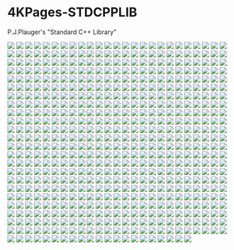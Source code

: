 # 4KPages-STDCPPLIB
P.J.Plauger's "Standard C++ Library"

![](https://github.com/KilianKegel/4KPages-STDCPPLIB/blob/main/images/STDCPPLIB_000.jpg) 
![](https://github.com/KilianKegel/4KPages-STDCPPLIB/blob/main/images/STDCPPLIB_001.jpg) 
![](https://github.com/KilianKegel/4KPages-STDCPPLIB/blob/main/images/STDCPPLIB_002.jpg) 
![](https://github.com/KilianKegel/4KPages-STDCPPLIB/blob/main/images/STDCPPLIB_003.jpg) 
![](https://github.com/KilianKegel/4KPages-STDCPPLIB/blob/main/images/STDCPPLIB_004.jpg) 
![](https://github.com/KilianKegel/4KPages-STDCPPLIB/blob/main/images/STDCPPLIB_005.jpg) 
![](https://github.com/KilianKegel/4KPages-STDCPPLIB/blob/main/images/STDCPPLIB_006.jpg) 
![](https://github.com/KilianKegel/4KPages-STDCPPLIB/blob/main/images/STDCPPLIB_007.jpg) 
![](https://github.com/KilianKegel/4KPages-STDCPPLIB/blob/main/images/STDCPPLIB_008.jpg) 
![](https://github.com/KilianKegel/4KPages-STDCPPLIB/blob/main/images/STDCPPLIB_009.jpg) 
![](https://github.com/KilianKegel/4KPages-STDCPPLIB/blob/main/images/STDCPPLIB_010.jpg) 
![](https://github.com/KilianKegel/4KPages-STDCPPLIB/blob/main/images/STDCPPLIB_011.jpg) 
![](https://github.com/KilianKegel/4KPages-STDCPPLIB/blob/main/images/STDCPPLIB_012.jpg) 
![](https://github.com/KilianKegel/4KPages-STDCPPLIB/blob/main/images/STDCPPLIB_013.jpg) 
![](https://github.com/KilianKegel/4KPages-STDCPPLIB/blob/main/images/STDCPPLIB_014.jpg) 
![](https://github.com/KilianKegel/4KPages-STDCPPLIB/blob/main/images/STDCPPLIB_015.jpg) 
![](https://github.com/KilianKegel/4KPages-STDCPPLIB/blob/main/images/STDCPPLIB_016.jpg) 
![](https://github.com/KilianKegel/4KPages-STDCPPLIB/blob/main/images/STDCPPLIB_017.jpg) 
![](https://github.com/KilianKegel/4KPages-STDCPPLIB/blob/main/images/STDCPPLIB_018.jpg) 
![](https://github.com/KilianKegel/4KPages-STDCPPLIB/blob/main/images/STDCPPLIB_019.jpg) 
![](https://github.com/KilianKegel/4KPages-STDCPPLIB/blob/main/images/STDCPPLIB_020.jpg) 
![](https://github.com/KilianKegel/4KPages-STDCPPLIB/blob/main/images/STDCPPLIB_021.jpg) 
![](https://github.com/KilianKegel/4KPages-STDCPPLIB/blob/main/images/STDCPPLIB_022.jpg) 
![](https://github.com/KilianKegel/4KPages-STDCPPLIB/blob/main/images/STDCPPLIB_023.jpg) 
![](https://github.com/KilianKegel/4KPages-STDCPPLIB/blob/main/images/STDCPPLIB_024.jpg) 
![](https://github.com/KilianKegel/4KPages-STDCPPLIB/blob/main/images/STDCPPLIB_025.jpg) 
![](https://github.com/KilianKegel/4KPages-STDCPPLIB/blob/main/images/STDCPPLIB_026.jpg) 
![](https://github.com/KilianKegel/4KPages-STDCPPLIB/blob/main/images/STDCPPLIB_027.jpg) 
![](https://github.com/KilianKegel/4KPages-STDCPPLIB/blob/main/images/STDCPPLIB_028.jpg) 
![](https://github.com/KilianKegel/4KPages-STDCPPLIB/blob/main/images/STDCPPLIB_029.jpg) 
![](https://github.com/KilianKegel/4KPages-STDCPPLIB/blob/main/images/STDCPPLIB_030.jpg) 
![](https://github.com/KilianKegel/4KPages-STDCPPLIB/blob/main/images/STDCPPLIB_031.jpg) 
![](https://github.com/KilianKegel/4KPages-STDCPPLIB/blob/main/images/STDCPPLIB_032.jpg) 
![](https://github.com/KilianKegel/4KPages-STDCPPLIB/blob/main/images/STDCPPLIB_033.jpg) 
![](https://github.com/KilianKegel/4KPages-STDCPPLIB/blob/main/images/STDCPPLIB_034.jpg) 
![](https://github.com/KilianKegel/4KPages-STDCPPLIB/blob/main/images/STDCPPLIB_035.jpg) 
![](https://github.com/KilianKegel/4KPages-STDCPPLIB/blob/main/images/STDCPPLIB_036.jpg) 
![](https://github.com/KilianKegel/4KPages-STDCPPLIB/blob/main/images/STDCPPLIB_037.jpg) 
![](https://github.com/KilianKegel/4KPages-STDCPPLIB/blob/main/images/STDCPPLIB_038.jpg) 
![](https://github.com/KilianKegel/4KPages-STDCPPLIB/blob/main/images/STDCPPLIB_039.jpg) 
![](https://github.com/KilianKegel/4KPages-STDCPPLIB/blob/main/images/STDCPPLIB_040.jpg) 
![](https://github.com/KilianKegel/4KPages-STDCPPLIB/blob/main/images/STDCPPLIB_041.jpg) 
![](https://github.com/KilianKegel/4KPages-STDCPPLIB/blob/main/images/STDCPPLIB_042.jpg) 
![](https://github.com/KilianKegel/4KPages-STDCPPLIB/blob/main/images/STDCPPLIB_043.jpg) 
![](https://github.com/KilianKegel/4KPages-STDCPPLIB/blob/main/images/STDCPPLIB_044.jpg) 
![](https://github.com/KilianKegel/4KPages-STDCPPLIB/blob/main/images/STDCPPLIB_045.jpg) 
![](https://github.com/KilianKegel/4KPages-STDCPPLIB/blob/main/images/STDCPPLIB_046.jpg) 
![](https://github.com/KilianKegel/4KPages-STDCPPLIB/blob/main/images/STDCPPLIB_047.jpg) 
![](https://github.com/KilianKegel/4KPages-STDCPPLIB/blob/main/images/STDCPPLIB_048.jpg) 
![](https://github.com/KilianKegel/4KPages-STDCPPLIB/blob/main/images/STDCPPLIB_049.jpg) 
![](https://github.com/KilianKegel/4KPages-STDCPPLIB/blob/main/images/STDCPPLIB_050.jpg) 
![](https://github.com/KilianKegel/4KPages-STDCPPLIB/blob/main/images/STDCPPLIB_051.jpg) 
![](https://github.com/KilianKegel/4KPages-STDCPPLIB/blob/main/images/STDCPPLIB_052.jpg) 
![](https://github.com/KilianKegel/4KPages-STDCPPLIB/blob/main/images/STDCPPLIB_053.jpg) 
![](https://github.com/KilianKegel/4KPages-STDCPPLIB/blob/main/images/STDCPPLIB_054.jpg) 
![](https://github.com/KilianKegel/4KPages-STDCPPLIB/blob/main/images/STDCPPLIB_055.jpg) 
![](https://github.com/KilianKegel/4KPages-STDCPPLIB/blob/main/images/STDCPPLIB_056.jpg) 
![](https://github.com/KilianKegel/4KPages-STDCPPLIB/blob/main/images/STDCPPLIB_057.jpg) 
![](https://github.com/KilianKegel/4KPages-STDCPPLIB/blob/main/images/STDCPPLIB_058.jpg) 
![](https://github.com/KilianKegel/4KPages-STDCPPLIB/blob/main/images/STDCPPLIB_059.jpg) 
![](https://github.com/KilianKegel/4KPages-STDCPPLIB/blob/main/images/STDCPPLIB_060.jpg) 
![](https://github.com/KilianKegel/4KPages-STDCPPLIB/blob/main/images/STDCPPLIB_061.jpg) 
![](https://github.com/KilianKegel/4KPages-STDCPPLIB/blob/main/images/STDCPPLIB_062.jpg) 
![](https://github.com/KilianKegel/4KPages-STDCPPLIB/blob/main/images/STDCPPLIB_063.jpg) 
![](https://github.com/KilianKegel/4KPages-STDCPPLIB/blob/main/images/STDCPPLIB_064.jpg) 
![](https://github.com/KilianKegel/4KPages-STDCPPLIB/blob/main/images/STDCPPLIB_065.jpg) 
![](https://github.com/KilianKegel/4KPages-STDCPPLIB/blob/main/images/STDCPPLIB_066.jpg) 
![](https://github.com/KilianKegel/4KPages-STDCPPLIB/blob/main/images/STDCPPLIB_067.jpg) 
![](https://github.com/KilianKegel/4KPages-STDCPPLIB/blob/main/images/STDCPPLIB_068.jpg) 
![](https://github.com/KilianKegel/4KPages-STDCPPLIB/blob/main/images/STDCPPLIB_069.jpg) 
![](https://github.com/KilianKegel/4KPages-STDCPPLIB/blob/main/images/STDCPPLIB_070.jpg) 
![](https://github.com/KilianKegel/4KPages-STDCPPLIB/blob/main/images/STDCPPLIB_071.jpg) 
![](https://github.com/KilianKegel/4KPages-STDCPPLIB/blob/main/images/STDCPPLIB_072.jpg) 
![](https://github.com/KilianKegel/4KPages-STDCPPLIB/blob/main/images/STDCPPLIB_073.jpg) 
![](https://github.com/KilianKegel/4KPages-STDCPPLIB/blob/main/images/STDCPPLIB_074.jpg) 
![](https://github.com/KilianKegel/4KPages-STDCPPLIB/blob/main/images/STDCPPLIB_075.jpg) 
![](https://github.com/KilianKegel/4KPages-STDCPPLIB/blob/main/images/STDCPPLIB_076.jpg) 
![](https://github.com/KilianKegel/4KPages-STDCPPLIB/blob/main/images/STDCPPLIB_077.jpg) 
![](https://github.com/KilianKegel/4KPages-STDCPPLIB/blob/main/images/STDCPPLIB_078.jpg) 
![](https://github.com/KilianKegel/4KPages-STDCPPLIB/blob/main/images/STDCPPLIB_079.jpg) 
![](https://github.com/KilianKegel/4KPages-STDCPPLIB/blob/main/images/STDCPPLIB_080.jpg) 
![](https://github.com/KilianKegel/4KPages-STDCPPLIB/blob/main/images/STDCPPLIB_081.jpg) 
![](https://github.com/KilianKegel/4KPages-STDCPPLIB/blob/main/images/STDCPPLIB_082.jpg) 
![](https://github.com/KilianKegel/4KPages-STDCPPLIB/blob/main/images/STDCPPLIB_083.jpg) 
![](https://github.com/KilianKegel/4KPages-STDCPPLIB/blob/main/images/STDCPPLIB_084.jpg) 
![](https://github.com/KilianKegel/4KPages-STDCPPLIB/blob/main/images/STDCPPLIB_085.jpg) 
![](https://github.com/KilianKegel/4KPages-STDCPPLIB/blob/main/images/STDCPPLIB_086.jpg) 
![](https://github.com/KilianKegel/4KPages-STDCPPLIB/blob/main/images/STDCPPLIB_087.jpg) 
![](https://github.com/KilianKegel/4KPages-STDCPPLIB/blob/main/images/STDCPPLIB_088.jpg) 
![](https://github.com/KilianKegel/4KPages-STDCPPLIB/blob/main/images/STDCPPLIB_089.jpg) 
![](https://github.com/KilianKegel/4KPages-STDCPPLIB/blob/main/images/STDCPPLIB_090.jpg) 
![](https://github.com/KilianKegel/4KPages-STDCPPLIB/blob/main/images/STDCPPLIB_091.jpg) 
![](https://github.com/KilianKegel/4KPages-STDCPPLIB/blob/main/images/STDCPPLIB_092.jpg) 
![](https://github.com/KilianKegel/4KPages-STDCPPLIB/blob/main/images/STDCPPLIB_093.jpg) 
![](https://github.com/KilianKegel/4KPages-STDCPPLIB/blob/main/images/STDCPPLIB_094.jpg) 
![](https://github.com/KilianKegel/4KPages-STDCPPLIB/blob/main/images/STDCPPLIB_095.jpg) 
![](https://github.com/KilianKegel/4KPages-STDCPPLIB/blob/main/images/STDCPPLIB_096.jpg) 
![](https://github.com/KilianKegel/4KPages-STDCPPLIB/blob/main/images/STDCPPLIB_097.jpg) 
![](https://github.com/KilianKegel/4KPages-STDCPPLIB/blob/main/images/STDCPPLIB_098.jpg) 
![](https://github.com/KilianKegel/4KPages-STDCPPLIB/blob/main/images/STDCPPLIB_099.jpg) 
![](https://github.com/KilianKegel/4KPages-STDCPPLIB/blob/main/images/STDCPPLIB_100.jpg) 
![](https://github.com/KilianKegel/4KPages-STDCPPLIB/blob/main/images/STDCPPLIB_101.jpg) 
![](https://github.com/KilianKegel/4KPages-STDCPPLIB/blob/main/images/STDCPPLIB_102.jpg) 
![](https://github.com/KilianKegel/4KPages-STDCPPLIB/blob/main/images/STDCPPLIB_103.jpg) 
![](https://github.com/KilianKegel/4KPages-STDCPPLIB/blob/main/images/STDCPPLIB_104.jpg) 
![](https://github.com/KilianKegel/4KPages-STDCPPLIB/blob/main/images/STDCPPLIB_105.jpg) 
![](https://github.com/KilianKegel/4KPages-STDCPPLIB/blob/main/images/STDCPPLIB_106.jpg) 
![](https://github.com/KilianKegel/4KPages-STDCPPLIB/blob/main/images/STDCPPLIB_107.jpg) 
![](https://github.com/KilianKegel/4KPages-STDCPPLIB/blob/main/images/STDCPPLIB_108.jpg) 
![](https://github.com/KilianKegel/4KPages-STDCPPLIB/blob/main/images/STDCPPLIB_109.jpg) 
![](https://github.com/KilianKegel/4KPages-STDCPPLIB/blob/main/images/STDCPPLIB_110.jpg) 
![](https://github.com/KilianKegel/4KPages-STDCPPLIB/blob/main/images/STDCPPLIB_111.jpg) 
![](https://github.com/KilianKegel/4KPages-STDCPPLIB/blob/main/images/STDCPPLIB_112.jpg) 
![](https://github.com/KilianKegel/4KPages-STDCPPLIB/blob/main/images/STDCPPLIB_113.jpg) 
![](https://github.com/KilianKegel/4KPages-STDCPPLIB/blob/main/images/STDCPPLIB_114.jpg) 
![](https://github.com/KilianKegel/4KPages-STDCPPLIB/blob/main/images/STDCPPLIB_115.jpg) 
![](https://github.com/KilianKegel/4KPages-STDCPPLIB/blob/main/images/STDCPPLIB_116.jpg) 
![](https://github.com/KilianKegel/4KPages-STDCPPLIB/blob/main/images/STDCPPLIB_117.jpg) 
![](https://github.com/KilianKegel/4KPages-STDCPPLIB/blob/main/images/STDCPPLIB_118.jpg) 
![](https://github.com/KilianKegel/4KPages-STDCPPLIB/blob/main/images/STDCPPLIB_119.jpg) 
![](https://github.com/KilianKegel/4KPages-STDCPPLIB/blob/main/images/STDCPPLIB_120.jpg) 
![](https://github.com/KilianKegel/4KPages-STDCPPLIB/blob/main/images/STDCPPLIB_121.jpg) 
![](https://github.com/KilianKegel/4KPages-STDCPPLIB/blob/main/images/STDCPPLIB_122.jpg) 
![](https://github.com/KilianKegel/4KPages-STDCPPLIB/blob/main/images/STDCPPLIB_123.jpg) 
![](https://github.com/KilianKegel/4KPages-STDCPPLIB/blob/main/images/STDCPPLIB_124.jpg) 
![](https://github.com/KilianKegel/4KPages-STDCPPLIB/blob/main/images/STDCPPLIB_125.jpg) 
![](https://github.com/KilianKegel/4KPages-STDCPPLIB/blob/main/images/STDCPPLIB_126.jpg) 
![](https://github.com/KilianKegel/4KPages-STDCPPLIB/blob/main/images/STDCPPLIB_127.jpg) 
![](https://github.com/KilianKegel/4KPages-STDCPPLIB/blob/main/images/STDCPPLIB_128.jpg) 
![](https://github.com/KilianKegel/4KPages-STDCPPLIB/blob/main/images/STDCPPLIB_129.jpg) 
![](https://github.com/KilianKegel/4KPages-STDCPPLIB/blob/main/images/STDCPPLIB_130.jpg) 
![](https://github.com/KilianKegel/4KPages-STDCPPLIB/blob/main/images/STDCPPLIB_131.jpg) 
![](https://github.com/KilianKegel/4KPages-STDCPPLIB/blob/main/images/STDCPPLIB_132.jpg) 
![](https://github.com/KilianKegel/4KPages-STDCPPLIB/blob/main/images/STDCPPLIB_133.jpg) 
![](https://github.com/KilianKegel/4KPages-STDCPPLIB/blob/main/images/STDCPPLIB_134.jpg) 
![](https://github.com/KilianKegel/4KPages-STDCPPLIB/blob/main/images/STDCPPLIB_135.jpg) 
![](https://github.com/KilianKegel/4KPages-STDCPPLIB/blob/main/images/STDCPPLIB_136.jpg) 
![](https://github.com/KilianKegel/4KPages-STDCPPLIB/blob/main/images/STDCPPLIB_137.jpg) 
![](https://github.com/KilianKegel/4KPages-STDCPPLIB/blob/main/images/STDCPPLIB_138.jpg) 
![](https://github.com/KilianKegel/4KPages-STDCPPLIB/blob/main/images/STDCPPLIB_139.jpg) 
![](https://github.com/KilianKegel/4KPages-STDCPPLIB/blob/main/images/STDCPPLIB_140.jpg) 
![](https://github.com/KilianKegel/4KPages-STDCPPLIB/blob/main/images/STDCPPLIB_141.jpg) 
![](https://github.com/KilianKegel/4KPages-STDCPPLIB/blob/main/images/STDCPPLIB_142.jpg) 
![](https://github.com/KilianKegel/4KPages-STDCPPLIB/blob/main/images/STDCPPLIB_143.jpg) 
![](https://github.com/KilianKegel/4KPages-STDCPPLIB/blob/main/images/STDCPPLIB_144.jpg) 
![](https://github.com/KilianKegel/4KPages-STDCPPLIB/blob/main/images/STDCPPLIB_145.jpg) 
![](https://github.com/KilianKegel/4KPages-STDCPPLIB/blob/main/images/STDCPPLIB_146.jpg) 
![](https://github.com/KilianKegel/4KPages-STDCPPLIB/blob/main/images/STDCPPLIB_147.jpg) 
![](https://github.com/KilianKegel/4KPages-STDCPPLIB/blob/main/images/STDCPPLIB_148.jpg) 
![](https://github.com/KilianKegel/4KPages-STDCPPLIB/blob/main/images/STDCPPLIB_149.jpg) 
![](https://github.com/KilianKegel/4KPages-STDCPPLIB/blob/main/images/STDCPPLIB_150.jpg) 
![](https://github.com/KilianKegel/4KPages-STDCPPLIB/blob/main/images/STDCPPLIB_151.jpg) 
![](https://github.com/KilianKegel/4KPages-STDCPPLIB/blob/main/images/STDCPPLIB_152.jpg) 
![](https://github.com/KilianKegel/4KPages-STDCPPLIB/blob/main/images/STDCPPLIB_153.jpg) 
![](https://github.com/KilianKegel/4KPages-STDCPPLIB/blob/main/images/STDCPPLIB_154.jpg) 
![](https://github.com/KilianKegel/4KPages-STDCPPLIB/blob/main/images/STDCPPLIB_155.jpg) 
![](https://github.com/KilianKegel/4KPages-STDCPPLIB/blob/main/images/STDCPPLIB_156.jpg) 
![](https://github.com/KilianKegel/4KPages-STDCPPLIB/blob/main/images/STDCPPLIB_157.jpg) 
![](https://github.com/KilianKegel/4KPages-STDCPPLIB/blob/main/images/STDCPPLIB_158.jpg) 
![](https://github.com/KilianKegel/4KPages-STDCPPLIB/blob/main/images/STDCPPLIB_159.jpg) 
![](https://github.com/KilianKegel/4KPages-STDCPPLIB/blob/main/images/STDCPPLIB_160.jpg) 
![](https://github.com/KilianKegel/4KPages-STDCPPLIB/blob/main/images/STDCPPLIB_161.jpg) 
![](https://github.com/KilianKegel/4KPages-STDCPPLIB/blob/main/images/STDCPPLIB_162.jpg) 
![](https://github.com/KilianKegel/4KPages-STDCPPLIB/blob/main/images/STDCPPLIB_163.jpg) 
![](https://github.com/KilianKegel/4KPages-STDCPPLIB/blob/main/images/STDCPPLIB_164.jpg) 
![](https://github.com/KilianKegel/4KPages-STDCPPLIB/blob/main/images/STDCPPLIB_165.jpg) 
![](https://github.com/KilianKegel/4KPages-STDCPPLIB/blob/main/images/STDCPPLIB_166.jpg) 
![](https://github.com/KilianKegel/4KPages-STDCPPLIB/blob/main/images/STDCPPLIB_167.jpg) 
![](https://github.com/KilianKegel/4KPages-STDCPPLIB/blob/main/images/STDCPPLIB_168.jpg) 
![](https://github.com/KilianKegel/4KPages-STDCPPLIB/blob/main/images/STDCPPLIB_169.jpg) 
![](https://github.com/KilianKegel/4KPages-STDCPPLIB/blob/main/images/STDCPPLIB_170.jpg) 
![](https://github.com/KilianKegel/4KPages-STDCPPLIB/blob/main/images/STDCPPLIB_171.jpg) 
![](https://github.com/KilianKegel/4KPages-STDCPPLIB/blob/main/images/STDCPPLIB_172.jpg) 
![](https://github.com/KilianKegel/4KPages-STDCPPLIB/blob/main/images/STDCPPLIB_173.jpg) 
![](https://github.com/KilianKegel/4KPages-STDCPPLIB/blob/main/images/STDCPPLIB_174.jpg) 
![](https://github.com/KilianKegel/4KPages-STDCPPLIB/blob/main/images/STDCPPLIB_175.jpg) 
![](https://github.com/KilianKegel/4KPages-STDCPPLIB/blob/main/images/STDCPPLIB_176.jpg) 
![](https://github.com/KilianKegel/4KPages-STDCPPLIB/blob/main/images/STDCPPLIB_177.jpg) 
![](https://github.com/KilianKegel/4KPages-STDCPPLIB/blob/main/images/STDCPPLIB_178.jpg) 
![](https://github.com/KilianKegel/4KPages-STDCPPLIB/blob/main/images/STDCPPLIB_179.jpg) 
![](https://github.com/KilianKegel/4KPages-STDCPPLIB/blob/main/images/STDCPPLIB_180.jpg) 
![](https://github.com/KilianKegel/4KPages-STDCPPLIB/blob/main/images/STDCPPLIB_181.jpg) 
![](https://github.com/KilianKegel/4KPages-STDCPPLIB/blob/main/images/STDCPPLIB_182.jpg) 
![](https://github.com/KilianKegel/4KPages-STDCPPLIB/blob/main/images/STDCPPLIB_183.jpg) 
![](https://github.com/KilianKegel/4KPages-STDCPPLIB/blob/main/images/STDCPPLIB_184.jpg) 
![](https://github.com/KilianKegel/4KPages-STDCPPLIB/blob/main/images/STDCPPLIB_185.jpg) 
![](https://github.com/KilianKegel/4KPages-STDCPPLIB/blob/main/images/STDCPPLIB_186.jpg) 
![](https://github.com/KilianKegel/4KPages-STDCPPLIB/blob/main/images/STDCPPLIB_187.jpg) 
![](https://github.com/KilianKegel/4KPages-STDCPPLIB/blob/main/images/STDCPPLIB_188.jpg) 
![](https://github.com/KilianKegel/4KPages-STDCPPLIB/blob/main/images/STDCPPLIB_189.jpg) 
![](https://github.com/KilianKegel/4KPages-STDCPPLIB/blob/main/images/STDCPPLIB_190.jpg) 
![](https://github.com/KilianKegel/4KPages-STDCPPLIB/blob/main/images/STDCPPLIB_191.jpg) 
![](https://github.com/KilianKegel/4KPages-STDCPPLIB/blob/main/images/STDCPPLIB_192.jpg) 
![](https://github.com/KilianKegel/4KPages-STDCPPLIB/blob/main/images/STDCPPLIB_193.jpg) 
![](https://github.com/KilianKegel/4KPages-STDCPPLIB/blob/main/images/STDCPPLIB_194.jpg) 
![](https://github.com/KilianKegel/4KPages-STDCPPLIB/blob/main/images/STDCPPLIB_195.jpg) 
![](https://github.com/KilianKegel/4KPages-STDCPPLIB/blob/main/images/STDCPPLIB_196.jpg) 
![](https://github.com/KilianKegel/4KPages-STDCPPLIB/blob/main/images/STDCPPLIB_197.jpg) 
![](https://github.com/KilianKegel/4KPages-STDCPPLIB/blob/main/images/STDCPPLIB_198.jpg) 
![](https://github.com/KilianKegel/4KPages-STDCPPLIB/blob/main/images/STDCPPLIB_199.jpg) 
![](https://github.com/KilianKegel/4KPages-STDCPPLIB/blob/main/images/STDCPPLIB_200.jpg) 
![](https://github.com/KilianKegel/4KPages-STDCPPLIB/blob/main/images/STDCPPLIB_201.jpg) 
![](https://github.com/KilianKegel/4KPages-STDCPPLIB/blob/main/images/STDCPPLIB_202.jpg) 
![](https://github.com/KilianKegel/4KPages-STDCPPLIB/blob/main/images/STDCPPLIB_203.jpg) 
![](https://github.com/KilianKegel/4KPages-STDCPPLIB/blob/main/images/STDCPPLIB_204.jpg) 
![](https://github.com/KilianKegel/4KPages-STDCPPLIB/blob/main/images/STDCPPLIB_205.jpg) 
![](https://github.com/KilianKegel/4KPages-STDCPPLIB/blob/main/images/STDCPPLIB_206.jpg) 
![](https://github.com/KilianKegel/4KPages-STDCPPLIB/blob/main/images/STDCPPLIB_207.jpg) 
![](https://github.com/KilianKegel/4KPages-STDCPPLIB/blob/main/images/STDCPPLIB_208.jpg) 
![](https://github.com/KilianKegel/4KPages-STDCPPLIB/blob/main/images/STDCPPLIB_209.jpg) 
![](https://github.com/KilianKegel/4KPages-STDCPPLIB/blob/main/images/STDCPPLIB_210.jpg) 
![](https://github.com/KilianKegel/4KPages-STDCPPLIB/blob/main/images/STDCPPLIB_211.jpg) 
![](https://github.com/KilianKegel/4KPages-STDCPPLIB/blob/main/images/STDCPPLIB_212.jpg) 
![](https://github.com/KilianKegel/4KPages-STDCPPLIB/blob/main/images/STDCPPLIB_213.jpg) 
![](https://github.com/KilianKegel/4KPages-STDCPPLIB/blob/main/images/STDCPPLIB_214.jpg) 
![](https://github.com/KilianKegel/4KPages-STDCPPLIB/blob/main/images/STDCPPLIB_215.jpg) 
![](https://github.com/KilianKegel/4KPages-STDCPPLIB/blob/main/images/STDCPPLIB_216.jpg) 
![](https://github.com/KilianKegel/4KPages-STDCPPLIB/blob/main/images/STDCPPLIB_217.jpg) 
![](https://github.com/KilianKegel/4KPages-STDCPPLIB/blob/main/images/STDCPPLIB_218.jpg) 
![](https://github.com/KilianKegel/4KPages-STDCPPLIB/blob/main/images/STDCPPLIB_219.jpg) 
![](https://github.com/KilianKegel/4KPages-STDCPPLIB/blob/main/images/STDCPPLIB_220.jpg) 
![](https://github.com/KilianKegel/4KPages-STDCPPLIB/blob/main/images/STDCPPLIB_221.jpg) 
![](https://github.com/KilianKegel/4KPages-STDCPPLIB/blob/main/images/STDCPPLIB_222.jpg) 
![](https://github.com/KilianKegel/4KPages-STDCPPLIB/blob/main/images/STDCPPLIB_223.jpg) 
![](https://github.com/KilianKegel/4KPages-STDCPPLIB/blob/main/images/STDCPPLIB_224.jpg) 
![](https://github.com/KilianKegel/4KPages-STDCPPLIB/blob/main/images/STDCPPLIB_225.jpg) 
![](https://github.com/KilianKegel/4KPages-STDCPPLIB/blob/main/images/STDCPPLIB_226.jpg) 
![](https://github.com/KilianKegel/4KPages-STDCPPLIB/blob/main/images/STDCPPLIB_227.jpg) 
![](https://github.com/KilianKegel/4KPages-STDCPPLIB/blob/main/images/STDCPPLIB_228.jpg) 
![](https://github.com/KilianKegel/4KPages-STDCPPLIB/blob/main/images/STDCPPLIB_229.jpg) 
![](https://github.com/KilianKegel/4KPages-STDCPPLIB/blob/main/images/STDCPPLIB_230.jpg) 
![](https://github.com/KilianKegel/4KPages-STDCPPLIB/blob/main/images/STDCPPLIB_231.jpg) 
![](https://github.com/KilianKegel/4KPages-STDCPPLIB/blob/main/images/STDCPPLIB_232.jpg) 
![](https://github.com/KilianKegel/4KPages-STDCPPLIB/blob/main/images/STDCPPLIB_233.jpg) 
![](https://github.com/KilianKegel/4KPages-STDCPPLIB/blob/main/images/STDCPPLIB_234.jpg) 
![](https://github.com/KilianKegel/4KPages-STDCPPLIB/blob/main/images/STDCPPLIB_235.jpg) 
![](https://github.com/KilianKegel/4KPages-STDCPPLIB/blob/main/images/STDCPPLIB_236.jpg) 
![](https://github.com/KilianKegel/4KPages-STDCPPLIB/blob/main/images/STDCPPLIB_237.jpg) 
![](https://github.com/KilianKegel/4KPages-STDCPPLIB/blob/main/images/STDCPPLIB_238.jpg) 
![](https://github.com/KilianKegel/4KPages-STDCPPLIB/blob/main/images/STDCPPLIB_239.jpg) 
![](https://github.com/KilianKegel/4KPages-STDCPPLIB/blob/main/images/STDCPPLIB_240.jpg) 
![](https://github.com/KilianKegel/4KPages-STDCPPLIB/blob/main/images/STDCPPLIB_241.jpg) 
![](https://github.com/KilianKegel/4KPages-STDCPPLIB/blob/main/images/STDCPPLIB_242.jpg) 
![](https://github.com/KilianKegel/4KPages-STDCPPLIB/blob/main/images/STDCPPLIB_243.jpg) 
![](https://github.com/KilianKegel/4KPages-STDCPPLIB/blob/main/images/STDCPPLIB_244.jpg) 
![](https://github.com/KilianKegel/4KPages-STDCPPLIB/blob/main/images/STDCPPLIB_245.jpg) 
![](https://github.com/KilianKegel/4KPages-STDCPPLIB/blob/main/images/STDCPPLIB_246.jpg) 
![](https://github.com/KilianKegel/4KPages-STDCPPLIB/blob/main/images/STDCPPLIB_247.jpg) 
![](https://github.com/KilianKegel/4KPages-STDCPPLIB/blob/main/images/STDCPPLIB_248.jpg) 
![](https://github.com/KilianKegel/4KPages-STDCPPLIB/blob/main/images/STDCPPLIB_249.jpg) 
![](https://github.com/KilianKegel/4KPages-STDCPPLIB/blob/main/images/STDCPPLIB_250.jpg) 
![](https://github.com/KilianKegel/4KPages-STDCPPLIB/blob/main/images/STDCPPLIB_251.jpg) 
![](https://github.com/KilianKegel/4KPages-STDCPPLIB/blob/main/images/STDCPPLIB_252.jpg) 
![](https://github.com/KilianKegel/4KPages-STDCPPLIB/blob/main/images/STDCPPLIB_253.jpg) 
![](https://github.com/KilianKegel/4KPages-STDCPPLIB/blob/main/images/STDCPPLIB_254.jpg) 
![](https://github.com/KilianKegel/4KPages-STDCPPLIB/blob/main/images/STDCPPLIB_255.jpg) 
![](https://github.com/KilianKegel/4KPages-STDCPPLIB/blob/main/images/STDCPPLIB_256.jpg) 
![](https://github.com/KilianKegel/4KPages-STDCPPLIB/blob/main/images/STDCPPLIB_257.jpg) 
![](https://github.com/KilianKegel/4KPages-STDCPPLIB/blob/main/images/STDCPPLIB_258.jpg) 
![](https://github.com/KilianKegel/4KPages-STDCPPLIB/blob/main/images/STDCPPLIB_259.jpg) 
![](https://github.com/KilianKegel/4KPages-STDCPPLIB/blob/main/images/STDCPPLIB_260.jpg) 
![](https://github.com/KilianKegel/4KPages-STDCPPLIB/blob/main/images/STDCPPLIB_261.jpg) 
![](https://github.com/KilianKegel/4KPages-STDCPPLIB/blob/main/images/STDCPPLIB_262.jpg) 
![](https://github.com/KilianKegel/4KPages-STDCPPLIB/blob/main/images/STDCPPLIB_263.jpg) 
![](https://github.com/KilianKegel/4KPages-STDCPPLIB/blob/main/images/STDCPPLIB_264.jpg) 
![](https://github.com/KilianKegel/4KPages-STDCPPLIB/blob/main/images/STDCPPLIB_265.jpg) 
![](https://github.com/KilianKegel/4KPages-STDCPPLIB/blob/main/images/STDCPPLIB_266.jpg) 
![](https://github.com/KilianKegel/4KPages-STDCPPLIB/blob/main/images/STDCPPLIB_267.jpg) 
![](https://github.com/KilianKegel/4KPages-STDCPPLIB/blob/main/images/STDCPPLIB_268.jpg) 
![](https://github.com/KilianKegel/4KPages-STDCPPLIB/blob/main/images/STDCPPLIB_269.jpg) 
![](https://github.com/KilianKegel/4KPages-STDCPPLIB/blob/main/images/STDCPPLIB_270.jpg) 
![](https://github.com/KilianKegel/4KPages-STDCPPLIB/blob/main/images/STDCPPLIB_271.jpg) 
![](https://github.com/KilianKegel/4KPages-STDCPPLIB/blob/main/images/STDCPPLIB_272.jpg) 
![](https://github.com/KilianKegel/4KPages-STDCPPLIB/blob/main/images/STDCPPLIB_273.jpg) 
![](https://github.com/KilianKegel/4KPages-STDCPPLIB/blob/main/images/STDCPPLIB_274.jpg) 
![](https://github.com/KilianKegel/4KPages-STDCPPLIB/blob/main/images/STDCPPLIB_275.jpg) 
![](https://github.com/KilianKegel/4KPages-STDCPPLIB/blob/main/images/STDCPPLIB_276.jpg) 
![](https://github.com/KilianKegel/4KPages-STDCPPLIB/blob/main/images/STDCPPLIB_277.jpg) 
![](https://github.com/KilianKegel/4KPages-STDCPPLIB/blob/main/images/STDCPPLIB_278.jpg) 
![](https://github.com/KilianKegel/4KPages-STDCPPLIB/blob/main/images/STDCPPLIB_279.jpg) 
![](https://github.com/KilianKegel/4KPages-STDCPPLIB/blob/main/images/STDCPPLIB_280.jpg) 
![](https://github.com/KilianKegel/4KPages-STDCPPLIB/blob/main/images/STDCPPLIB_281.jpg) 
![](https://github.com/KilianKegel/4KPages-STDCPPLIB/blob/main/images/STDCPPLIB_282.jpg) 
![](https://github.com/KilianKegel/4KPages-STDCPPLIB/blob/main/images/STDCPPLIB_283.jpg) 
![](https://github.com/KilianKegel/4KPages-STDCPPLIB/blob/main/images/STDCPPLIB_284.jpg) 
![](https://github.com/KilianKegel/4KPages-STDCPPLIB/blob/main/images/STDCPPLIB_285.jpg) 
![](https://github.com/KilianKegel/4KPages-STDCPPLIB/blob/main/images/STDCPPLIB_286.jpg) 
![](https://github.com/KilianKegel/4KPages-STDCPPLIB/blob/main/images/STDCPPLIB_287.jpg) 
![](https://github.com/KilianKegel/4KPages-STDCPPLIB/blob/main/images/STDCPPLIB_288.jpg) 
![](https://github.com/KilianKegel/4KPages-STDCPPLIB/blob/main/images/STDCPPLIB_289.jpg) 
![](https://github.com/KilianKegel/4KPages-STDCPPLIB/blob/main/images/STDCPPLIB_290.jpg) 
![](https://github.com/KilianKegel/4KPages-STDCPPLIB/blob/main/images/STDCPPLIB_291.jpg) 
![](https://github.com/KilianKegel/4KPages-STDCPPLIB/blob/main/images/STDCPPLIB_292.jpg) 
![](https://github.com/KilianKegel/4KPages-STDCPPLIB/blob/main/images/STDCPPLIB_293.jpg) 
![](https://github.com/KilianKegel/4KPages-STDCPPLIB/blob/main/images/STDCPPLIB_294.jpg) 
![](https://github.com/KilianKegel/4KPages-STDCPPLIB/blob/main/images/STDCPPLIB_295.jpg) 
![](https://github.com/KilianKegel/4KPages-STDCPPLIB/blob/main/images/STDCPPLIB_296.jpg) 
![](https://github.com/KilianKegel/4KPages-STDCPPLIB/blob/main/images/STDCPPLIB_297.jpg) 
![](https://github.com/KilianKegel/4KPages-STDCPPLIB/blob/main/images/STDCPPLIB_298.jpg) 
![](https://github.com/KilianKegel/4KPages-STDCPPLIB/blob/main/images/STDCPPLIB_299.jpg) 
![](https://github.com/KilianKegel/4KPages-STDCPPLIB/blob/main/images/STDCPPLIB_300.jpg) 
![](https://github.com/KilianKegel/4KPages-STDCPPLIB/blob/main/images/STDCPPLIB_301.jpg) 
![](https://github.com/KilianKegel/4KPages-STDCPPLIB/blob/main/images/STDCPPLIB_302.jpg) 
![](https://github.com/KilianKegel/4KPages-STDCPPLIB/blob/main/images/STDCPPLIB_303.jpg) 
![](https://github.com/KilianKegel/4KPages-STDCPPLIB/blob/main/images/STDCPPLIB_304.jpg) 
![](https://github.com/KilianKegel/4KPages-STDCPPLIB/blob/main/images/STDCPPLIB_305.jpg) 
![](https://github.com/KilianKegel/4KPages-STDCPPLIB/blob/main/images/STDCPPLIB_306.jpg) 
![](https://github.com/KilianKegel/4KPages-STDCPPLIB/blob/main/images/STDCPPLIB_307.jpg) 
![](https://github.com/KilianKegel/4KPages-STDCPPLIB/blob/main/images/STDCPPLIB_308.jpg) 
![](https://github.com/KilianKegel/4KPages-STDCPPLIB/blob/main/images/STDCPPLIB_309.jpg) 
![](https://github.com/KilianKegel/4KPages-STDCPPLIB/blob/main/images/STDCPPLIB_310.jpg) 
![](https://github.com/KilianKegel/4KPages-STDCPPLIB/blob/main/images/STDCPPLIB_311.jpg) 
![](https://github.com/KilianKegel/4KPages-STDCPPLIB/blob/main/images/STDCPPLIB_312.jpg) 
![](https://github.com/KilianKegel/4KPages-STDCPPLIB/blob/main/images/STDCPPLIB_313.jpg) 
![](https://github.com/KilianKegel/4KPages-STDCPPLIB/blob/main/images/STDCPPLIB_314.jpg) 
![](https://github.com/KilianKegel/4KPages-STDCPPLIB/blob/main/images/STDCPPLIB_315.jpg) 
![](https://github.com/KilianKegel/4KPages-STDCPPLIB/blob/main/images/STDCPPLIB_316.jpg) 
![](https://github.com/KilianKegel/4KPages-STDCPPLIB/blob/main/images/STDCPPLIB_317.jpg) 
![](https://github.com/KilianKegel/4KPages-STDCPPLIB/blob/main/images/STDCPPLIB_318.jpg) 
![](https://github.com/KilianKegel/4KPages-STDCPPLIB/blob/main/images/STDCPPLIB_319.jpg) 
![](https://github.com/KilianKegel/4KPages-STDCPPLIB/blob/main/images/STDCPPLIB_320.jpg) 
![](https://github.com/KilianKegel/4KPages-STDCPPLIB/blob/main/images/STDCPPLIB_321.jpg) 
![](https://github.com/KilianKegel/4KPages-STDCPPLIB/blob/main/images/STDCPPLIB_322.jpg) 
![](https://github.com/KilianKegel/4KPages-STDCPPLIB/blob/main/images/STDCPPLIB_323.jpg) 
![](https://github.com/KilianKegel/4KPages-STDCPPLIB/blob/main/images/STDCPPLIB_324.jpg) 
![](https://github.com/KilianKegel/4KPages-STDCPPLIB/blob/main/images/STDCPPLIB_325.jpg) 
![](https://github.com/KilianKegel/4KPages-STDCPPLIB/blob/main/images/STDCPPLIB_326.jpg) 
![](https://github.com/KilianKegel/4KPages-STDCPPLIB/blob/main/images/STDCPPLIB_327.jpg) 
![](https://github.com/KilianKegel/4KPages-STDCPPLIB/blob/main/images/STDCPPLIB_328.jpg) 
![](https://github.com/KilianKegel/4KPages-STDCPPLIB/blob/main/images/STDCPPLIB_329.jpg) 
![](https://github.com/KilianKegel/4KPages-STDCPPLIB/blob/main/images/STDCPPLIB_330.jpg) 
![](https://github.com/KilianKegel/4KPages-STDCPPLIB/blob/main/images/STDCPPLIB_331.jpg) 
![](https://github.com/KilianKegel/4KPages-STDCPPLIB/blob/main/images/STDCPPLIB_332.jpg) 
![](https://github.com/KilianKegel/4KPages-STDCPPLIB/blob/main/images/STDCPPLIB_333.jpg) 
![](https://github.com/KilianKegel/4KPages-STDCPPLIB/blob/main/images/STDCPPLIB_334.jpg) 
![](https://github.com/KilianKegel/4KPages-STDCPPLIB/blob/main/images/STDCPPLIB_335.jpg) 
![](https://github.com/KilianKegel/4KPages-STDCPPLIB/blob/main/images/STDCPPLIB_336.jpg) 
![](https://github.com/KilianKegel/4KPages-STDCPPLIB/blob/main/images/STDCPPLIB_337.jpg) 
![](https://github.com/KilianKegel/4KPages-STDCPPLIB/blob/main/images/STDCPPLIB_338.jpg) 
![](https://github.com/KilianKegel/4KPages-STDCPPLIB/blob/main/images/STDCPPLIB_339.jpg) 
![](https://github.com/KilianKegel/4KPages-STDCPPLIB/blob/main/images/STDCPPLIB_340.jpg) 
![](https://github.com/KilianKegel/4KPages-STDCPPLIB/blob/main/images/STDCPPLIB_341.jpg) 
![](https://github.com/KilianKegel/4KPages-STDCPPLIB/blob/main/images/STDCPPLIB_342.jpg) 
![](https://github.com/KilianKegel/4KPages-STDCPPLIB/blob/main/images/STDCPPLIB_343.jpg) 
![](https://github.com/KilianKegel/4KPages-STDCPPLIB/blob/main/images/STDCPPLIB_344.jpg) 
![](https://github.com/KilianKegel/4KPages-STDCPPLIB/blob/main/images/STDCPPLIB_345.jpg) 
![](https://github.com/KilianKegel/4KPages-STDCPPLIB/blob/main/images/STDCPPLIB_346.jpg) 
![](https://github.com/KilianKegel/4KPages-STDCPPLIB/blob/main/images/STDCPPLIB_347.jpg) 
![](https://github.com/KilianKegel/4KPages-STDCPPLIB/blob/main/images/STDCPPLIB_348.jpg) 
![](https://github.com/KilianKegel/4KPages-STDCPPLIB/blob/main/images/STDCPPLIB_349.jpg) 
![](https://github.com/KilianKegel/4KPages-STDCPPLIB/blob/main/images/STDCPPLIB_350.jpg) 
![](https://github.com/KilianKegel/4KPages-STDCPPLIB/blob/main/images/STDCPPLIB_351.jpg) 
![](https://github.com/KilianKegel/4KPages-STDCPPLIB/blob/main/images/STDCPPLIB_352.jpg) 
![](https://github.com/KilianKegel/4KPages-STDCPPLIB/blob/main/images/STDCPPLIB_353.jpg) 
![](https://github.com/KilianKegel/4KPages-STDCPPLIB/blob/main/images/STDCPPLIB_354.jpg) 
![](https://github.com/KilianKegel/4KPages-STDCPPLIB/blob/main/images/STDCPPLIB_355.jpg) 
![](https://github.com/KilianKegel/4KPages-STDCPPLIB/blob/main/images/STDCPPLIB_356.jpg) 
![](https://github.com/KilianKegel/4KPages-STDCPPLIB/blob/main/images/STDCPPLIB_357.jpg) 
![](https://github.com/KilianKegel/4KPages-STDCPPLIB/blob/main/images/STDCPPLIB_358.jpg) 
![](https://github.com/KilianKegel/4KPages-STDCPPLIB/blob/main/images/STDCPPLIB_359.jpg) 
![](https://github.com/KilianKegel/4KPages-STDCPPLIB/blob/main/images/STDCPPLIB_360.jpg) 
![](https://github.com/KilianKegel/4KPages-STDCPPLIB/blob/main/images/STDCPPLIB_361.jpg) 
![](https://github.com/KilianKegel/4KPages-STDCPPLIB/blob/main/images/STDCPPLIB_362.jpg) 
![](https://github.com/KilianKegel/4KPages-STDCPPLIB/blob/main/images/STDCPPLIB_363.jpg) 
![](https://github.com/KilianKegel/4KPages-STDCPPLIB/blob/main/images/STDCPPLIB_364.jpg) 
![](https://github.com/KilianKegel/4KPages-STDCPPLIB/blob/main/images/STDCPPLIB_365.jpg) 
![](https://github.com/KilianKegel/4KPages-STDCPPLIB/blob/main/images/STDCPPLIB_366.jpg) 
![](https://github.com/KilianKegel/4KPages-STDCPPLIB/blob/main/images/STDCPPLIB_367.jpg) 
![](https://github.com/KilianKegel/4KPages-STDCPPLIB/blob/main/images/STDCPPLIB_368.jpg) 
![](https://github.com/KilianKegel/4KPages-STDCPPLIB/blob/main/images/STDCPPLIB_369.jpg) 
![](https://github.com/KilianKegel/4KPages-STDCPPLIB/blob/main/images/STDCPPLIB_370.jpg) 
![](https://github.com/KilianKegel/4KPages-STDCPPLIB/blob/main/images/STDCPPLIB_371.jpg) 
![](https://github.com/KilianKegel/4KPages-STDCPPLIB/blob/main/images/STDCPPLIB_372.jpg) 
![](https://github.com/KilianKegel/4KPages-STDCPPLIB/blob/main/images/STDCPPLIB_373.jpg) 
![](https://github.com/KilianKegel/4KPages-STDCPPLIB/blob/main/images/STDCPPLIB_374.jpg) 
![](https://github.com/KilianKegel/4KPages-STDCPPLIB/blob/main/images/STDCPPLIB_375.jpg) 
![](https://github.com/KilianKegel/4KPages-STDCPPLIB/blob/main/images/STDCPPLIB_376.jpg) 
![](https://github.com/KilianKegel/4KPages-STDCPPLIB/blob/main/images/STDCPPLIB_377.jpg) 
![](https://github.com/KilianKegel/4KPages-STDCPPLIB/blob/main/images/STDCPPLIB_378.jpg) 
![](https://github.com/KilianKegel/4KPages-STDCPPLIB/blob/main/images/STDCPPLIB_379.jpg) 
![](https://github.com/KilianKegel/4KPages-STDCPPLIB/blob/main/images/STDCPPLIB_380.jpg) 
![](https://github.com/KilianKegel/4KPages-STDCPPLIB/blob/main/images/STDCPPLIB_381.jpg) 
![](https://github.com/KilianKegel/4KPages-STDCPPLIB/blob/main/images/STDCPPLIB_382.jpg) 
![](https://github.com/KilianKegel/4KPages-STDCPPLIB/blob/main/images/STDCPPLIB_383.jpg) 
![](https://github.com/KilianKegel/4KPages-STDCPPLIB/blob/main/images/STDCPPLIB_384.jpg) 
![](https://github.com/KilianKegel/4KPages-STDCPPLIB/blob/main/images/STDCPPLIB_385.jpg) 
![](https://github.com/KilianKegel/4KPages-STDCPPLIB/blob/main/images/STDCPPLIB_386.jpg) 
![](https://github.com/KilianKegel/4KPages-STDCPPLIB/blob/main/images/STDCPPLIB_387.jpg) 
![](https://github.com/KilianKegel/4KPages-STDCPPLIB/blob/main/images/STDCPPLIB_388.jpg) 
![](https://github.com/KilianKegel/4KPages-STDCPPLIB/blob/main/images/STDCPPLIB_389.jpg) 
![](https://github.com/KilianKegel/4KPages-STDCPPLIB/blob/main/images/STDCPPLIB_390.jpg) 
![](https://github.com/KilianKegel/4KPages-STDCPPLIB/blob/main/images/STDCPPLIB_391.jpg) 
![](https://github.com/KilianKegel/4KPages-STDCPPLIB/blob/main/images/STDCPPLIB_392.jpg) 
![](https://github.com/KilianKegel/4KPages-STDCPPLIB/blob/main/images/STDCPPLIB_393.jpg) 
![](https://github.com/KilianKegel/4KPages-STDCPPLIB/blob/main/images/STDCPPLIB_394.jpg) 
![](https://github.com/KilianKegel/4KPages-STDCPPLIB/blob/main/images/STDCPPLIB_395.jpg) 
![](https://github.com/KilianKegel/4KPages-STDCPPLIB/blob/main/images/STDCPPLIB_396.jpg) 
![](https://github.com/KilianKegel/4KPages-STDCPPLIB/blob/main/images/STDCPPLIB_397.jpg) 
![](https://github.com/KilianKegel/4KPages-STDCPPLIB/blob/main/images/STDCPPLIB_398.jpg) 
![](https://github.com/KilianKegel/4KPages-STDCPPLIB/blob/main/images/STDCPPLIB_399.jpg) 
![](https://github.com/KilianKegel/4KPages-STDCPPLIB/blob/main/images/STDCPPLIB_400.jpg) 
![](https://github.com/KilianKegel/4KPages-STDCPPLIB/blob/main/images/STDCPPLIB_401.jpg) 
![](https://github.com/KilianKegel/4KPages-STDCPPLIB/blob/main/images/STDCPPLIB_402.jpg) 
![](https://github.com/KilianKegel/4KPages-STDCPPLIB/blob/main/images/STDCPPLIB_403.jpg) 
![](https://github.com/KilianKegel/4KPages-STDCPPLIB/blob/main/images/STDCPPLIB_404.jpg) 
![](https://github.com/KilianKegel/4KPages-STDCPPLIB/blob/main/images/STDCPPLIB_405.jpg) 
![](https://github.com/KilianKegel/4KPages-STDCPPLIB/blob/main/images/STDCPPLIB_406.jpg) 
![](https://github.com/KilianKegel/4KPages-STDCPPLIB/blob/main/images/STDCPPLIB_407.jpg) 
![](https://github.com/KilianKegel/4KPages-STDCPPLIB/blob/main/images/STDCPPLIB_408.jpg) 
![](https://github.com/KilianKegel/4KPages-STDCPPLIB/blob/main/images/STDCPPLIB_409.jpg) 
![](https://github.com/KilianKegel/4KPages-STDCPPLIB/blob/main/images/STDCPPLIB_410.jpg) 
![](https://github.com/KilianKegel/4KPages-STDCPPLIB/blob/main/images/STDCPPLIB_411.jpg) 
![](https://github.com/KilianKegel/4KPages-STDCPPLIB/blob/main/images/STDCPPLIB_412.jpg) 
![](https://github.com/KilianKegel/4KPages-STDCPPLIB/blob/main/images/STDCPPLIB_413.jpg) 
![](https://github.com/KilianKegel/4KPages-STDCPPLIB/blob/main/images/STDCPPLIB_414.jpg) 
![](https://github.com/KilianKegel/4KPages-STDCPPLIB/blob/main/images/STDCPPLIB_415.jpg) 
![](https://github.com/KilianKegel/4KPages-STDCPPLIB/blob/main/images/STDCPPLIB_416.jpg) 
![](https://github.com/KilianKegel/4KPages-STDCPPLIB/blob/main/images/STDCPPLIB_417.jpg) 
![](https://github.com/KilianKegel/4KPages-STDCPPLIB/blob/main/images/STDCPPLIB_418.jpg) 
![](https://github.com/KilianKegel/4KPages-STDCPPLIB/blob/main/images/STDCPPLIB_419.jpg) 
![](https://github.com/KilianKegel/4KPages-STDCPPLIB/blob/main/images/STDCPPLIB_420.jpg) 
![](https://github.com/KilianKegel/4KPages-STDCPPLIB/blob/main/images/STDCPPLIB_421.jpg) 
![](https://github.com/KilianKegel/4KPages-STDCPPLIB/blob/main/images/STDCPPLIB_422.jpg) 
![](https://github.com/KilianKegel/4KPages-STDCPPLIB/blob/main/images/STDCPPLIB_423.jpg) 
![](https://github.com/KilianKegel/4KPages-STDCPPLIB/blob/main/images/STDCPPLIB_424.jpg) 
![](https://github.com/KilianKegel/4KPages-STDCPPLIB/blob/main/images/STDCPPLIB_425.jpg) 
![](https://github.com/KilianKegel/4KPages-STDCPPLIB/blob/main/images/STDCPPLIB_426.jpg) 
![](https://github.com/KilianKegel/4KPages-STDCPPLIB/blob/main/images/STDCPPLIB_427.jpg) 
![](https://github.com/KilianKegel/4KPages-STDCPPLIB/blob/main/images/STDCPPLIB_428.jpg) 
![](https://github.com/KilianKegel/4KPages-STDCPPLIB/blob/main/images/STDCPPLIB_429.jpg) 
![](https://github.com/KilianKegel/4KPages-STDCPPLIB/blob/main/images/STDCPPLIB_430.jpg) 
![](https://github.com/KilianKegel/4KPages-STDCPPLIB/blob/main/images/STDCPPLIB_431.jpg) 
![](https://github.com/KilianKegel/4KPages-STDCPPLIB/blob/main/images/STDCPPLIB_432.jpg) 
![](https://github.com/KilianKegel/4KPages-STDCPPLIB/blob/main/images/STDCPPLIB_433.jpg) 
![](https://github.com/KilianKegel/4KPages-STDCPPLIB/blob/main/images/STDCPPLIB_434.jpg) 
![](https://github.com/KilianKegel/4KPages-STDCPPLIB/blob/main/images/STDCPPLIB_435.jpg) 
![](https://github.com/KilianKegel/4KPages-STDCPPLIB/blob/main/images/STDCPPLIB_436.jpg) 
![](https://github.com/KilianKegel/4KPages-STDCPPLIB/blob/main/images/STDCPPLIB_437.jpg) 
![](https://github.com/KilianKegel/4KPages-STDCPPLIB/blob/main/images/STDCPPLIB_438.jpg) 
![](https://github.com/KilianKegel/4KPages-STDCPPLIB/blob/main/images/STDCPPLIB_439.jpg) 
![](https://github.com/KilianKegel/4KPages-STDCPPLIB/blob/main/images/STDCPPLIB_440.jpg) 
![](https://github.com/KilianKegel/4KPages-STDCPPLIB/blob/main/images/STDCPPLIB_441.jpg) 
![](https://github.com/KilianKegel/4KPages-STDCPPLIB/blob/main/images/STDCPPLIB_442.jpg) 
![](https://github.com/KilianKegel/4KPages-STDCPPLIB/blob/main/images/STDCPPLIB_443.jpg) 
![](https://github.com/KilianKegel/4KPages-STDCPPLIB/blob/main/images/STDCPPLIB_444.jpg) 
![](https://github.com/KilianKegel/4KPages-STDCPPLIB/blob/main/images/STDCPPLIB_445.jpg) 
![](https://github.com/KilianKegel/4KPages-STDCPPLIB/blob/main/images/STDCPPLIB_446.jpg) 
![](https://github.com/KilianKegel/4KPages-STDCPPLIB/blob/main/images/STDCPPLIB_447.jpg) 
![](https://github.com/KilianKegel/4KPages-STDCPPLIB/blob/main/images/STDCPPLIB_448.jpg) 
![](https://github.com/KilianKegel/4KPages-STDCPPLIB/blob/main/images/STDCPPLIB_449.jpg) 
![](https://github.com/KilianKegel/4KPages-STDCPPLIB/blob/main/images/STDCPPLIB_450.jpg) 
![](https://github.com/KilianKegel/4KPages-STDCPPLIB/blob/main/images/STDCPPLIB_451.jpg) 
![](https://github.com/KilianKegel/4KPages-STDCPPLIB/blob/main/images/STDCPPLIB_452.jpg) 
![](https://github.com/KilianKegel/4KPages-STDCPPLIB/blob/main/images/STDCPPLIB_453.jpg) 
![](https://github.com/KilianKegel/4KPages-STDCPPLIB/blob/main/images/STDCPPLIB_454.jpg) 
![](https://github.com/KilianKegel/4KPages-STDCPPLIB/blob/main/images/STDCPPLIB_455.jpg) 
![](https://github.com/KilianKegel/4KPages-STDCPPLIB/blob/main/images/STDCPPLIB_456.jpg) 
![](https://github.com/KilianKegel/4KPages-STDCPPLIB/blob/main/images/STDCPPLIB_457.jpg) 
![](https://github.com/KilianKegel/4KPages-STDCPPLIB/blob/main/images/STDCPPLIB_458.jpg) 
![](https://github.com/KilianKegel/4KPages-STDCPPLIB/blob/main/images/STDCPPLIB_459.jpg) 
![](https://github.com/KilianKegel/4KPages-STDCPPLIB/blob/main/images/STDCPPLIB_460.jpg) 
![](https://github.com/KilianKegel/4KPages-STDCPPLIB/blob/main/images/STDCPPLIB_461.jpg) 
![](https://github.com/KilianKegel/4KPages-STDCPPLIB/blob/main/images/STDCPPLIB_462.jpg) 
![](https://github.com/KilianKegel/4KPages-STDCPPLIB/blob/main/images/STDCPPLIB_463.jpg) 
![](https://github.com/KilianKegel/4KPages-STDCPPLIB/blob/main/images/STDCPPLIB_464.jpg) 
![](https://github.com/KilianKegel/4KPages-STDCPPLIB/blob/main/images/STDCPPLIB_465.jpg) 
![](https://github.com/KilianKegel/4KPages-STDCPPLIB/blob/main/images/STDCPPLIB_466.jpg) 
![](https://github.com/KilianKegel/4KPages-STDCPPLIB/blob/main/images/STDCPPLIB_467.jpg) 
![](https://github.com/KilianKegel/4KPages-STDCPPLIB/blob/main/images/STDCPPLIB_468.jpg) 
![](https://github.com/KilianKegel/4KPages-STDCPPLIB/blob/main/images/STDCPPLIB_469.jpg) 
![](https://github.com/KilianKegel/4KPages-STDCPPLIB/blob/main/images/STDCPPLIB_470.jpg) 
![](https://github.com/KilianKegel/4KPages-STDCPPLIB/blob/main/images/STDCPPLIB_471.jpg) 
![](https://github.com/KilianKegel/4KPages-STDCPPLIB/blob/main/images/STDCPPLIB_472.jpg) 
![](https://github.com/KilianKegel/4KPages-STDCPPLIB/blob/main/images/STDCPPLIB_473.jpg) 
![](https://github.com/KilianKegel/4KPages-STDCPPLIB/blob/main/images/STDCPPLIB_474.jpg) 
![](https://github.com/KilianKegel/4KPages-STDCPPLIB/blob/main/images/STDCPPLIB_475.jpg) 
![](https://github.com/KilianKegel/4KPages-STDCPPLIB/blob/main/images/STDCPPLIB_476.jpg) 
![](https://github.com/KilianKegel/4KPages-STDCPPLIB/blob/main/images/STDCPPLIB_477.jpg) 
![](https://github.com/KilianKegel/4KPages-STDCPPLIB/blob/main/images/STDCPPLIB_478.jpg) 
![](https://github.com/KilianKegel/4KPages-STDCPPLIB/blob/main/images/STDCPPLIB_479.jpg) 
![](https://github.com/KilianKegel/4KPages-STDCPPLIB/blob/main/images/STDCPPLIB_480.jpg) 
![](https://github.com/KilianKegel/4KPages-STDCPPLIB/blob/main/images/STDCPPLIB_481.jpg) 
![](https://github.com/KilianKegel/4KPages-STDCPPLIB/blob/main/images/STDCPPLIB_482.jpg) 
![](https://github.com/KilianKegel/4KPages-STDCPPLIB/blob/main/images/STDCPPLIB_483.jpg) 
![](https://github.com/KilianKegel/4KPages-STDCPPLIB/blob/main/images/STDCPPLIB_484.jpg) 
![](https://github.com/KilianKegel/4KPages-STDCPPLIB/blob/main/images/STDCPPLIB_485.jpg) 
![](https://github.com/KilianKegel/4KPages-STDCPPLIB/blob/main/images/STDCPPLIB_486.jpg) 
![](https://github.com/KilianKegel/4KPages-STDCPPLIB/blob/main/images/STDCPPLIB_487.jpg) 
![](https://github.com/KilianKegel/4KPages-STDCPPLIB/blob/main/images/STDCPPLIB_488.jpg) 
![](https://github.com/KilianKegel/4KPages-STDCPPLIB/blob/main/images/STDCPPLIB_489.jpg) 
![](https://github.com/KilianKegel/4KPages-STDCPPLIB/blob/main/images/STDCPPLIB_490.jpg) 
![](https://github.com/KilianKegel/4KPages-STDCPPLIB/blob/main/images/STDCPPLIB_491.jpg) 
![](https://github.com/KilianKegel/4KPages-STDCPPLIB/blob/main/images/STDCPPLIB_492.jpg) 
![](https://github.com/KilianKegel/4KPages-STDCPPLIB/blob/main/images/STDCPPLIB_493.jpg) 
![](https://github.com/KilianKegel/4KPages-STDCPPLIB/blob/main/images/STDCPPLIB_494.jpg) 
![](https://github.com/KilianKegel/4KPages-STDCPPLIB/blob/main/images/STDCPPLIB_495.jpg) 
![](https://github.com/KilianKegel/4KPages-STDCPPLIB/blob/main/images/STDCPPLIB_496.jpg) 
![](https://github.com/KilianKegel/4KPages-STDCPPLIB/blob/main/images/STDCPPLIB_497.jpg) 
![](https://github.com/KilianKegel/4KPages-STDCPPLIB/blob/main/images/STDCPPLIB_498.jpg) 
![](https://github.com/KilianKegel/4KPages-STDCPPLIB/blob/main/images/STDCPPLIB_499.jpg) 
![](https://github.com/KilianKegel/4KPages-STDCPPLIB/blob/main/images/STDCPPLIB_500.jpg) 
![](https://github.com/KilianKegel/4KPages-STDCPPLIB/blob/main/images/STDCPPLIB_501.jpg) 
![](https://github.com/KilianKegel/4KPages-STDCPPLIB/blob/main/images/STDCPPLIB_502.jpg) 
![](https://github.com/KilianKegel/4KPages-STDCPPLIB/blob/main/images/STDCPPLIB_503.jpg) 
![](https://github.com/KilianKegel/4KPages-STDCPPLIB/blob/main/images/STDCPPLIB_504.jpg) 
![](https://github.com/KilianKegel/4KPages-STDCPPLIB/blob/main/images/STDCPPLIB_505.jpg) 
![](https://github.com/KilianKegel/4KPages-STDCPPLIB/blob/main/images/STDCPPLIB_506.jpg) 
![](https://github.com/KilianKegel/4KPages-STDCPPLIB/blob/main/images/STDCPPLIB_507.jpg) 
![](https://github.com/KilianKegel/4KPages-STDCPPLIB/blob/main/images/STDCPPLIB_508.jpg) 
![](https://github.com/KilianKegel/4KPages-STDCPPLIB/blob/main/images/STDCPPLIB_509.jpg) 
![](https://github.com/KilianKegel/4KPages-STDCPPLIB/blob/main/images/STDCPPLIB_510.jpg) 
![](https://github.com/KilianKegel/4KPages-STDCPPLIB/blob/main/images/STDCPPLIB_511.jpg) 
![](https://github.com/KilianKegel/4KPages-STDCPPLIB/blob/main/images/STDCPPLIB_512.jpg) 
![](https://github.com/KilianKegel/4KPages-STDCPPLIB/blob/main/images/STDCPPLIB_513.jpg) 
![](https://github.com/KilianKegel/4KPages-STDCPPLIB/blob/main/images/STDCPPLIB_514.jpg) 
![](https://github.com/KilianKegel/4KPages-STDCPPLIB/blob/main/images/STDCPPLIB_515.jpg) 
![](https://github.com/KilianKegel/4KPages-STDCPPLIB/blob/main/images/STDCPPLIB_516.jpg) 
![](https://github.com/KilianKegel/4KPages-STDCPPLIB/blob/main/images/STDCPPLIB_517.jpg) 
![](https://github.com/KilianKegel/4KPages-STDCPPLIB/blob/main/images/STDCPPLIB_518.jpg) 
![](https://github.com/KilianKegel/4KPages-STDCPPLIB/blob/main/images/STDCPPLIB_519.jpg) 
![](https://github.com/KilianKegel/4KPages-STDCPPLIB/blob/main/images/STDCPPLIB_520.jpg) 
![](https://github.com/KilianKegel/4KPages-STDCPPLIB/blob/main/images/STDCPPLIB_521.jpg) 
![](https://github.com/KilianKegel/4KPages-STDCPPLIB/blob/main/images/STDCPPLIB_522.jpg) 
![](https://github.com/KilianKegel/4KPages-STDCPPLIB/blob/main/images/STDCPPLIB_523.jpg) 
![](https://github.com/KilianKegel/4KPages-STDCPPLIB/blob/main/images/STDCPPLIB_524.jpg) 
![](https://github.com/KilianKegel/4KPages-STDCPPLIB/blob/main/images/STDCPPLIB_525.jpg) 
![](https://github.com/KilianKegel/4KPages-STDCPPLIB/blob/main/images/STDCPPLIB_526.jpg) 
![](https://github.com/KilianKegel/4KPages-STDCPPLIB/blob/main/images/STDCPPLIB_527.jpg) 
![](https://github.com/KilianKegel/4KPages-STDCPPLIB/blob/main/images/STDCPPLIB_528.jpg) 
![](https://github.com/KilianKegel/4KPages-STDCPPLIB/blob/main/images/STDCPPLIB_529.jpg) 
![](https://github.com/KilianKegel/4KPages-STDCPPLIB/blob/main/images/STDCPPLIB_530.jpg) 
![](https://github.com/KilianKegel/4KPages-STDCPPLIB/blob/main/images/STDCPPLIB_531.jpg) 
![](https://github.com/KilianKegel/4KPages-STDCPPLIB/blob/main/images/STDCPPLIB_532.jpg) 
![](https://github.com/KilianKegel/4KPages-STDCPPLIB/blob/main/images/STDCPPLIB_533.jpg) 
![](https://github.com/KilianKegel/4KPages-STDCPPLIB/blob/main/images/STDCPPLIB_534.jpg) 
![](https://github.com/KilianKegel/4KPages-STDCPPLIB/blob/main/images/STDCPPLIB_535.jpg) 
![](https://github.com/KilianKegel/4KPages-STDCPPLIB/blob/main/images/STDCPPLIB_536.jpg) 
![](https://github.com/KilianKegel/4KPages-STDCPPLIB/blob/main/images/STDCPPLIB_537.jpg) 
![](https://github.com/KilianKegel/4KPages-STDCPPLIB/blob/main/images/STDCPPLIB_538.jpg) 
![](https://github.com/KilianKegel/4KPages-STDCPPLIB/blob/main/images/STDCPPLIB_539.jpg) 
![](https://github.com/KilianKegel/4KPages-STDCPPLIB/blob/main/images/STDCPPLIB_540.jpg) 
![](https://github.com/KilianKegel/4KPages-STDCPPLIB/blob/main/images/STDCPPLIB_541.jpg) 
![](https://github.com/KilianKegel/4KPages-STDCPPLIB/blob/main/images/STDCPPLIB_542.jpg) 
![](https://github.com/KilianKegel/4KPages-STDCPPLIB/blob/main/images/STDCPPLIB_543.jpg) 
![](https://github.com/KilianKegel/4KPages-STDCPPLIB/blob/main/images/STDCPPLIB_544.jpg) 
![](https://github.com/KilianKegel/4KPages-STDCPPLIB/blob/main/images/STDCPPLIB_545.jpg) 
![](https://github.com/KilianKegel/4KPages-STDCPPLIB/blob/main/images/STDCPPLIB_546.jpg) 
![](https://github.com/KilianKegel/4KPages-STDCPPLIB/blob/main/images/STDCPPLIB_547.jpg) 
![](https://github.com/KilianKegel/4KPages-STDCPPLIB/blob/main/images/STDCPPLIB_548.jpg) 
![](https://github.com/KilianKegel/4KPages-STDCPPLIB/blob/main/images/STDCPPLIB_549.jpg) 
![](https://github.com/KilianKegel/4KPages-STDCPPLIB/blob/main/images/STDCPPLIB_550.jpg) 
![](https://github.com/KilianKegel/4KPages-STDCPPLIB/blob/main/images/STDCPPLIB_551.jpg) 
![](https://github.com/KilianKegel/4KPages-STDCPPLIB/blob/main/images/STDCPPLIB_552.jpg) 
![](https://github.com/KilianKegel/4KPages-STDCPPLIB/blob/main/images/STDCPPLIB_553.jpg) 
![](https://github.com/KilianKegel/4KPages-STDCPPLIB/blob/main/images/STDCPPLIB_554.jpg) 
![](https://github.com/KilianKegel/4KPages-STDCPPLIB/blob/main/images/STDCPPLIB_555.jpg) 
![](https://github.com/KilianKegel/4KPages-STDCPPLIB/blob/main/images/STDCPPLIB_556.jpg) 
![](https://github.com/KilianKegel/4KPages-STDCPPLIB/blob/main/images/STDCPPLIB_557.jpg) 
![](https://github.com/KilianKegel/4KPages-STDCPPLIB/blob/main/images/STDCPPLIB_558.jpg) 
![](https://github.com/KilianKegel/4KPages-STDCPPLIB/blob/main/images/STDCPPLIB_559.jpg) 
![](https://github.com/KilianKegel/4KPages-STDCPPLIB/blob/main/images/STDCPPLIB_560.jpg) 
![](https://github.com/KilianKegel/4KPages-STDCPPLIB/blob/main/images/STDCPPLIB_561.jpg) 
![](https://github.com/KilianKegel/4KPages-STDCPPLIB/blob/main/images/STDCPPLIB_562.jpg) 
![](https://github.com/KilianKegel/4KPages-STDCPPLIB/blob/main/images/STDCPPLIB_563.jpg) 
![](https://github.com/KilianKegel/4KPages-STDCPPLIB/blob/main/images/STDCPPLIB_564.jpg) 
![](https://github.com/KilianKegel/4KPages-STDCPPLIB/blob/main/images/STDCPPLIB_565.jpg) 
![](https://github.com/KilianKegel/4KPages-STDCPPLIB/blob/main/images/STDCPPLIB_566.jpg) 
![](https://github.com/KilianKegel/4KPages-STDCPPLIB/blob/main/images/STDCPPLIB_567.jpg) 
![](https://github.com/KilianKegel/4KPages-STDCPPLIB/blob/main/images/STDCPPLIB_568.jpg) 
![](https://github.com/KilianKegel/4KPages-STDCPPLIB/blob/main/images/STDCPPLIB_569.jpg) 
![](https://github.com/KilianKegel/4KPages-STDCPPLIB/blob/main/images/STDCPPLIB_570.jpg) 
![](https://github.com/KilianKegel/4KPages-STDCPPLIB/blob/main/images/STDCPPLIB_571.jpg) 
![](https://github.com/KilianKegel/4KPages-STDCPPLIB/blob/main/images/STDCPPLIB_572.jpg) 
![](https://github.com/KilianKegel/4KPages-STDCPPLIB/blob/main/images/STDCPPLIB_573.jpg) 
![](https://github.com/KilianKegel/4KPages-STDCPPLIB/blob/main/images/STDCPPLIB_574.jpg) 
![](https://github.com/KilianKegel/4KPages-STDCPPLIB/blob/main/images/STDCPPLIB_575.jpg) 
![](https://github.com/KilianKegel/4KPages-STDCPPLIB/blob/main/images/STDCPPLIB_576.jpg) 
![](https://github.com/KilianKegel/4KPages-STDCPPLIB/blob/main/images/STDCPPLIB_577.jpg) 
![](https://github.com/KilianKegel/4KPages-STDCPPLIB/blob/main/images/STDCPPLIB_578.jpg) 
![](https://github.com/KilianKegel/4KPages-STDCPPLIB/blob/main/images/STDCPPLIB_579.jpg) 
![](https://github.com/KilianKegel/4KPages-STDCPPLIB/blob/main/images/STDCPPLIB_580.jpg) 
![](https://github.com/KilianKegel/4KPages-STDCPPLIB/blob/main/images/STDCPPLIB_581.jpg) 
![](https://github.com/KilianKegel/4KPages-STDCPPLIB/blob/main/images/STDCPPLIB_582.jpg) 
![](https://github.com/KilianKegel/4KPages-STDCPPLIB/blob/main/images/STDCPPLIB_583.jpg) 
![](https://github.com/KilianKegel/4KPages-STDCPPLIB/blob/main/images/STDCPPLIB_584.jpg) 
![](https://github.com/KilianKegel/4KPages-STDCPPLIB/blob/main/images/STDCPPLIB_585.jpg) 
![](https://github.com/KilianKegel/4KPages-STDCPPLIB/blob/main/images/STDCPPLIB_586.jpg) 
![](https://github.com/KilianKegel/4KPages-STDCPPLIB/blob/main/images/STDCPPLIB_587.jpg) 
![](https://github.com/KilianKegel/4KPages-STDCPPLIB/blob/main/images/STDCPPLIB_588.jpg) 
![](https://github.com/KilianKegel/4KPages-STDCPPLIB/blob/main/images/STDCPPLIB_589.jpg) 
![](https://github.com/KilianKegel/4KPages-STDCPPLIB/blob/main/images/STDCPPLIB_590.jpg) 
![](https://github.com/KilianKegel/4KPages-STDCPPLIB/blob/main/images/STDCPPLIB_591.jpg) 
![](https://github.com/KilianKegel/4KPages-STDCPPLIB/blob/main/images/STDCPPLIB_592.jpg) 
![](https://github.com/KilianKegel/4KPages-STDCPPLIB/blob/main/images/STDCPPLIB_593.jpg) 
![](https://github.com/KilianKegel/4KPages-STDCPPLIB/blob/main/images/STDCPPLIB_594.jpg) 
![](https://github.com/KilianKegel/4KPages-STDCPPLIB/blob/main/images/STDCPPLIB_595.jpg) 
